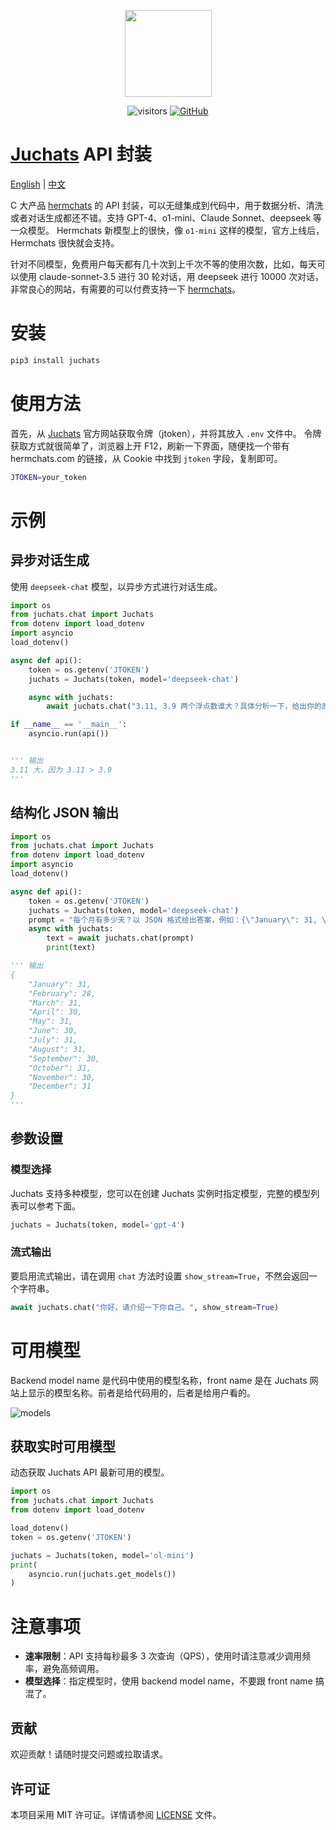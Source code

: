 <div align="center">
<figure style="text-align: center; radius:10pt">
    <img src="https://s3.bmp.ovh/imgs/2024/07/29/b6995f3a712d6586.png" width=139pt radius=10pt>
</figure>

![visitors](https://visitor-badge.laobi.icu/badge?page_id=ultrasev.juchats&left_color=green&right_color=red) [![GitHub](https://img.shields.io/github/stars/ultrasev/juchats?style=social)](https://github.com/ultrasev/juchats)

</div>

# [Juchats](https://dlj.one/RNFYxz9) API 封装

[English](README_EN.md) | [中文](README.md)

C 大产品 [hermchats](https://hermchats.com) 的 API 封装，可以无缝集成到代码中，用于数据分析、清洗或者对话生成都还不错。支持 GPT-4、o1-mini、Claude Sonnet、deepseek 等一众模型。 Hermchats 新模型上的很快，像 `o1-mini` 这样的模型，官方上线后，Hermchats 很快就会支持。

针对不同模型，免费用户每天都有几十次到上千次不等的使用次数，比如，每天可以使用 claude-sonnet-3.5 进行 30 轮对话，用 deepseek 进行 10000 次对话，非常良心的网站，有需要的可以付费支持一下 [hermchats](https://hermchats.com)。

# 安装

```bash
pip3 install juchats
```

# 使用方法

首先，从 [Juchats](https://dlj.one/RNFYxz9) 官方网站获取令牌（jtoken），并将其放入 `.env` 文件中。
令牌获取方式就很简单了，浏览器上开 F12，刷新一下界面，随便找一个带有 hermchats.com 的链接，从 Cookie 中找到 `jtoken` 字段，复制即可。

```bash
JTOKEN=your_token
```

# 示例

## 异步对话生成

使用 `deepseek-chat` 模型，以异步方式进行对话生成。

```python
import os
from juchats.chat import Juchats
from dotenv import load_dotenv
import asyncio
load_dotenv()

async def api():
    token = os.getenv('JTOKEN')
    juchats = Juchats(token, model='deepseek-chat')

    async with juchats:
        await juchats.chat("3.11, 3.9 两个浮点数谁大？具体分析一下，给出你的原因", show_stream=True)

if __name__ == '__main__':
    asyncio.run(api())


''' 输出
3.11 大，因为 3.11 > 3.9
'''
```

## 结构化 JSON 输出

```python
import os
from juchats.chat import Juchats
from dotenv import load_dotenv
import asyncio
load_dotenv()

async def api():
    token = os.getenv('JTOKEN')
    juchats = Juchats(token, model='deepseek-chat')
    prompt = "每个月有多少天？以 JSON 格式给出答案，例如：{\"January\": 31, \"February\": 28, ...}"
    async with juchats:
        text = await juchats.chat(prompt)
        print(text)

''' 输出
{
    "January": 31,
    "February": 28,
    "March": 31,
    "April": 30,
    "May": 31,
    "June": 30,
    "July": 31,
    "August": 31,
    "September": 30,
    "October": 31,
    "November": 30,
    "December": 31
}
'''
```

## 参数设置

### 模型选择

Juchats 支持多种模型，您可以在创建 Juchats 实例时指定模型，完整的模型列表可以参考下面。

```python
juchats = Juchats(token, model='gpt-4')
```

### 流式输出

要启用流式输出，请在调用 `chat` 方法时设置 `show_stream=True`，不然会返回一个字符串。

```python
await juchats.chat("你好，请介绍一下你自己。", show_stream=True)
```

# 可用模型

Backend model name 是代码中使用的模型名称，front name 是在 Juchats 网站上显示的模型名称。前者是给代码用的，后者是给用户看的。

![models](https://apionpages.cufo.cc/api/juchatmodels)

## 获取实时可用模型

动态获取 Juchats API 最新可用的模型。

```python
import os
from juchats.chat import Juchats
from dotenv import load_dotenv

load_dotenv()
token = os.getenv('JTOKEN')

juchats = Juchats(token, model='ol-mini')
print(
    asyncio.run(juchats.get_models())
)
```

# 注意事项

- **速率限制**：API 支持每秒最多 3 次查询（QPS），使用时请注意减少调用频率，避免高频调用。
- **模型选择**：指定模型时，使用 backend model name，不要跟 front name 搞混了。

## 贡献

欢迎贡献！请随时提交问题或拉取请求。

## 许可证

本项目采用 MIT 许可证。详情请参阅 [LICENSE](LICENSE) 文件。
